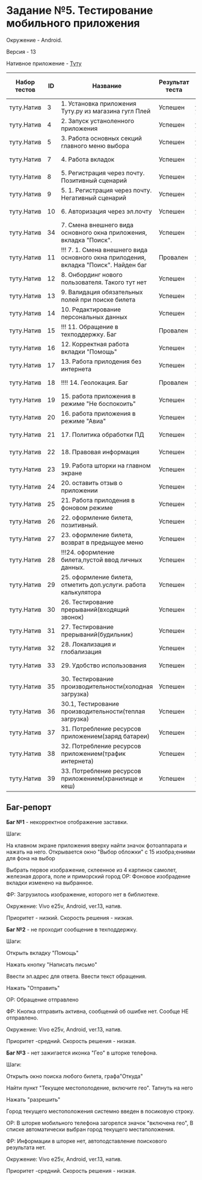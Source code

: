 # Задание №5. Тестирование мобильного приложения

Окружение - Android.

Версия - 13

Нативное приложение - [Туту](https://play.google.com/store/apps/details?id=ru.tutu.tutu_emp)

| Набор тестов | ID | Название                                                                             | Результат теста | Ссылка на тест                                             | Конфигурация | Автоматизирован | Дата/время результата | Автор | Дефекты |
|--------------|----|--------------------------------------------------------------------------------------|-----------------|------------------------------------------------------------|--------------|-----------------|-----------------------|-------|---------|
| туту.Натив   | 3  | 1. Установка приложения Туту.ру из магазина гугл Плей                                | Успешен         | https://team-yegd.testit.software:443//projects/1/tests/3  | Any          | Нет             | 07.07.2023 16:43:19   |       |         |
| туту.Натив   | 4  | 2. Запуск устаноленного приложения                                                   | Успешен         | https://team-yegd.testit.software:443//projects/1/tests/4  | Any          | Нет             | 07.07.2023 16:43:19   |       |         |
| туту.Натив   | 5  | 3. Работа основных секций главного меню выбора                                       | Успешен         | https://team-yegd.testit.software:443//projects/1/tests/5  | Any          | Нет             | 07.07.2023 16:43:19   |       |         |
| туту.Натив   | 7  | 4. Работа вкладок                                                                    | Успешен         | https://team-yegd.testit.software:443//projects/1/tests/7  | Any          | Нет             | 07.07.2023 16:43:19   |       |         |
| туту.Натив   | 8  | 5. Регистрация через почту. Позитивный сценарий                                      | Успешен         | https://team-yegd.testit.software:443//projects/1/tests/8  | Any          | Нет             | 07.07.2023 16:43:19   |       |         |
| туту.Натив   | 9  | 5. 1. Регистрация через почту. Негативный сценарий                                   | Успешен         | https://team-yegd.testit.software:443//projects/1/tests/9  | Any          | Нет             | 07.07.2023 16:43:19   |       |         |
| туту.Натив   | 10 | 6. Авторизация через эл.почту                                                        | Успешен         | https://team-yegd.testit.software:443//projects/1/tests/10 | Any          | Нет             | 07.07.2023 16:43:19   |       |         |
| туту.Натив   | 34 | 7. Смена внешнего вида основного окна приложения, вкладка "Поиск".                   | Успешен         | https://team-yegd.testit.software:443//projects/1/tests/34 | Any          | Нет             | 07.07.2023 16:43:19   |       |         |
| туту.Натив   | 11 | !!! 7. 1. Смена внешнего вида основного окна прилодения, вкладка "Поиск". Найден баг | Провален        | https://team-yegd.testit.software:443//projects/1/tests/11 | Any          | Нет             | 08.07.2023 19:45:29   |       |         |
| туту.Натив   | 12 | 8. Онбординг нового пользователя. Такого тут нет                                     | Успешен         | https://team-yegd.testit.software:443//projects/1/tests/12 | Any          | Нет             | 07.07.2023 16:43:19   |       |         |
| туту.Натив   | 13 | 9. Валидация обязательных полей при поиске билета                                    | Успешен         | https://team-yegd.testit.software:443//projects/1/tests/13 | Any          | Нет             | 07.07.2023 16:43:19   |       |         |
| туту.Натив   | 14 | 10. Редактирование персональных данных                                               | Успешен         | https://team-yegd.testit.software:443//projects/1/tests/14 | Any          | Нет             | 07.07.2023 16:43:19   |       |         |
| туту.Натив   | 15 | !!! 11. Обращение в техподдержку. Баг                                                | Провален        | https://team-yegd.testit.software:443//projects/1/tests/15 | Any          | Нет             | 08.07.2023 19:45:29   |       |         |
| туту.Натив   | 16 | 12. Корректная работа вкладки "Помощь"                                               | Успешен         | https://team-yegd.testit.software:443//projects/1/tests/16 | Any          | Нет             | 07.07.2023 16:43:19   |       |         |
| туту.Натив   | 17 | 13. Работа прилодения без интернета                                                  | Успешен         | https://team-yegd.testit.software:443//projects/1/tests/17 | Any          | Нет             | 07.07.2023 16:43:19   |       |         |
| туту.Натив   | 18 | !!!! 14. Геолокация. Баг                                                             | Провален        | https://team-yegd.testit.software:443//projects/1/tests/18 | Any          | Нет             | 08.07.2023 19:45:29   |       |         |
| туту.Натив   | 19 | 15. работа приложения в режиме "Не боспокоить"                                       | Успешен         | https://team-yegd.testit.software:443//projects/1/tests/19 | Any          | Нет             | 07.07.2023 16:43:19   |       |         |
| туту.Натив   | 20 | 16. работа приложения в режиме "Авиа"                                                | Успешен         | https://team-yegd.testit.software:443//projects/1/tests/20 | Any          | Нет             | 07.07.2023 16:43:19   |       |         |
| туту.Натив   | 21 | 17. Политика обработки ПД                                                            | Успешен         | https://team-yegd.testit.software:443//projects/1/tests/21 | Any          | Нет             | 07.07.2023 16:43:19   |       |         |
| туту.Натив   | 22 | 18. Правовая информация                                                              | Успешен         | https://team-yegd.testit.software:443//projects/1/tests/22 | Any          | Нет             | 07.07.2023 16:43:19   |       |         |
| туту.Натив   | 23 | 19. Работа шторки на главном экране                                                  | Успешен         | https://team-yegd.testit.software:443//projects/1/tests/23 | Any          | Нет             | 07.07.2023 16:43:19   |       |         |
| туту.Натив   | 24 | 20. оставить отзыв о приложении                                                      | Успешен         | https://team-yegd.testit.software:443//projects/1/tests/24 | Any          | Нет             | 07.07.2023 16:43:19   |       |         |
| туту.Натив   | 25 | 21. Работа прилодения в фоновом режиме                                               | Успешен         | https://team-yegd.testit.software:443//projects/1/tests/25 | Any          | Нет             | 07.07.2023 16:43:19   |       |         |
| туту.Натив   | 26 | 22. оформление билета, позитивный.                                                   | Успешен         | https://team-yegd.testit.software:443//projects/1/tests/26 | Any          | Нет             | 07.07.2023 16:43:19   |       |         |
| туту.Натив   | 27 |  23. оформление билета, возврат в предыщуее меню                                     | Успешен         | https://team-yegd.testit.software:443//projects/1/tests/27 | Any          | Нет             | 07.07.2023 16:43:19   |       |         |
| туту.Натив   | 28 | !!!24. оформление билета,пустой ввод личных данных.                                  | Успешен         | https://team-yegd.testit.software:443//projects/1/tests/28 | Any          | Нет             | 08.07.2023 19:45:53   |       |         |
| туту.Натив   | 29 |  25. оформление билета, отметить доп.услуги. работа калькулятора                     | Успешен         | https://team-yegd.testit.software:443//projects/1/tests/29 | Any          | Нет             | 07.07.2023 16:43:19   |       |         |
| туту.Натив   | 30 | 26. Тестирование прерываний(входящий звонок)                                         | Успешен         | https://team-yegd.testit.software:443//projects/1/tests/30 | Any          | Нет             | 07.07.2023 16:43:19   |       |         |
| туту.Натив   | 31 | 27. Тестирование прерываний(будильник)                                               | Успешен         | https://team-yegd.testit.software:443//projects/1/tests/31 | Any          | Нет             | 07.07.2023 16:43:19   |       |         |
| туту.Натив   | 32 | 28. Локализация и глобализация                                                       | Успешен         | https://team-yegd.testit.software:443//projects/1/tests/32 | Any          | Нет             | 07.07.2023 16:43:19   |       |         |
| туту.Натив   | 33 | 29. Удобство использования                                                           | Успешен         | https://team-yegd.testit.software:443//projects/1/tests/33 | Any          | Нет             | 07.07.2023 16:43:19   |       |         |
| туту.Натив   | 35 | 30. Тестирование производительности(холодная загрузка)                               | Успешен         | https://team-yegd.testit.software:443//projects/1/tests/35 | Any          | Нет             | 07.07.2023 16:43:19   |       |         |
| туту.Натив   | 36 | 30.1, Тестирование производительности(теплая загрузка)                               | Успешен         | https://team-yegd.testit.software:443//projects/1/tests/36 | Any          | Нет             | 07.07.2023 16:43:19   |       |         |
| туту.Натив   | 37 | 31. Потребление ресурсов приложением(заряд батареи)                                  | Успешен         | https://team-yegd.testit.software:443//projects/1/tests/37 | Any          | Нет             | 07.07.2023 16:43:19   |       |         |
| туту.Натив   | 38 | 32. Потребление ресурсов приложением(трафик интернета)                               | Успешен         | https://team-yegd.testit.software:443//projects/1/tests/38 | Any          | Нет             | 07.07.2023 16:43:19   |       |         |
| туту.Натив   | 39 | 33. Потребление ресурсов приложением(хранилище и кеш)                                | Успешен         | https://team-yegd.testit.software:443//projects/1/tests/39 | Any          | Нет             | 07.07.2023 16:43:19   |       |         |




## Баг-репорт
**Баг №1** - некорректное отображение заставки.

Шаги:

На клавном экране приложения вверху найти значок фотоаппарата и нажать на него.
Открывается окно "Выбор обложки" с 15 изобра;ениями для фона на выбор

Выбрать первое изображение, склеенное из 4 картинок самолет, железная дорога, поле и приморский город
ОР: Фоновое изобрадение вкладки изменено на выбранное.

ФР: Загрузилось изображение, которого нет в библиотеке.

Окружение: Vivo e25v, Android, ver.13, натив.

Приоритет - низкий. Скорость решения - низкая.

**Баг №2** - не проходит сообщение в техподдержку.

Шаги:

Открыть вкладку "Помощь"

Нажать кнопку "Написать письмо"

Ввести эл.адрес для ответа. Ввести текст обращения.

Нажать "Отправить"

ОР: Обращение отправлено

ФР: Кнопка отправить активна, сообщений об ошибке нет. Сообще НЕ отправлено.

Окружение: Vivo e25v, Android, ver.13, натив.

Приоритет -средний. Скорость решения - низкая.

**Баг №3** - нет зажигается иконка "Гео" в шторке телефона.

Шаги:

Открыть окно поиска любого билета, графа"Откуда"

Найти пункт "Текущее местополодение, включите гео". Тапнуть на него

Нажать "разрешить"

Город текущего местоположения системно введен в посиковую строку.

ОР: В шторке мобильного телефона загорелся значок "включена гео", В списке автоматически выбран город текущего местаположения.

ФР: Информации в шторке нет, автоподставление поискового результата нет.

Окружение: Vivo e25v, Android, ver.13, натив.

Приоритет -средний. Скорость решения - низкая.
